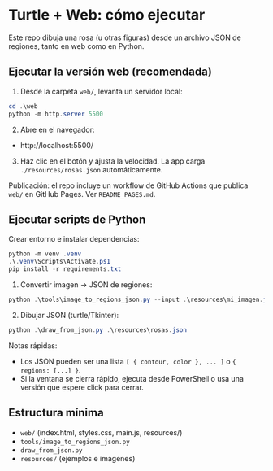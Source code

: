 # Turtle + Web: cómo ejecutar

Este repo dibuja una rosa (u otras figuras) desde un archivo JSON de regiones, tanto en web como en Python.

## Ejecutar la versión web (recomendada)

1) Desde la carpeta `web/`, levanta un servidor local:

```powershell
cd .\web
python -m http.server 5500
```

2) Abre en el navegador:
- http://localhost:5500/

3) Haz clic en el botón y ajusta la velocidad. La app carga `./resources/rosas.json` automáticamente.

Publicación: el repo incluye un workflow de GitHub Actions que publica `web/` en GitHub Pages. Ver `README_PAGES.md`.

## Ejecutar scripts de Python

Crear entorno e instalar dependencias:

```powershell
python -m venv .venv
.\.venv\Scripts\Activate.ps1
pip install -r requirements.txt
```

1) Convertir imagen → JSON de regiones:

```powershell
python .\tools\image_to_regions_json.py --input .\resources\mi_imagen.jpg --output .\resources\mi_imagen.json --colors 16 --epsilon 0.01 --min-area 50 --resize-longest 800
```

2) Dibujar JSON (turtle/Tkinter):

```powershell
python .\draw_from_json.py .\resources\rosas.json
```

Notas rápidas:
- Los JSON pueden ser una lista `[ { contour, color }, ... ]` o `{ regions: [...] }`.
- Si la ventana se cierra rápido, ejecuta desde PowerShell o usa una versión que espere click para cerrar.

## Estructura mínima
- `web/` (index.html, styles.css, main.js, resources/)
- `tools/image_to_regions_json.py`
- `draw_from_json.py`
- `resources/` (ejemplos e imágenes)